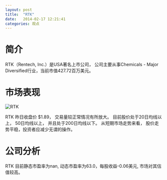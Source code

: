 ```yaml
---
layout: post
title:  "RTK"
date:   2014-02-17 12:21:41
categories: 观点
---
```


# 简介
RTK（Rentech, Inc.）是USA著名上市公司，
公司主要从事Chemicals - Major Diversified行业，当前市值427.72百万美元。

# 市场表现

![RTK](http://finviz.com/chart.ashx?t=RTK&ty=c&ta=1&p=d&s=l)

RTK 昨日收盘价 $1.89，
交易量较正常情况有所放大。
目前股价处于20日均线以上，
50日均线以上，
并且处于200日均线以下。
从短期市场走势来看，
股价走势平稳，投资者应减少无谓的操作。

# 公司分析
RTK 目前静态市盈率为nan, 动态市盈率为63.0，每股收益-0.06美元,
市场对其估值较高。
